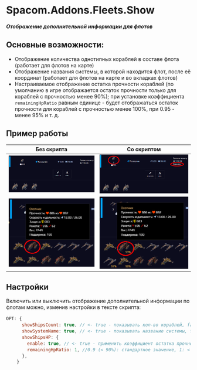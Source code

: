# Spacom.Addons.Fleets.Show
***Отображение дополнительной информации для флотов***

## Основные возможности:
+ Отображение количества однотипных кораблей в составе флота (работает для флотов на карте)
+ Отображение названия системы, в которой находится флот, после её координат (работает для флотов на карте и во вкладках флотов)
+ Настраиваемое отображение остатка прочности кораблей (по умолчанию в игре отображается остаток прочности только для кораблей с прочностью менее 90%); при установке коэффициента `remainingHpRatio` равным единице - будет отображаться остаток прочности для кораблей с прочностью менее 100%, при 0.95 - менее 95% и т. д.

## Пример работы
|Без скрипта|Со скриптом|
|---|---|
|![disabled](./img/fleets-show/fleets-show-disabled-01.png)|![enabled](./img/fleets-show/fleets-show-enabled-01.png)|
|![disabled](./img/fleets-show/fleets-show-hp-ratio-disabled-01.png)|![enabled](./img/fleets-show/fleets-show-hp-ratio-enabled-01.png)|


## Настройки
Включить или выключить отображение дополнительной информации по флотам можно, изменив настройки в тексте скрипта:
```js
OPT: {
      showShipsCount: true, // <- true - показывать кол-во кораблей, false - нет
      showSystemName: true, // <- true - показывать название системы, false - нет
      showShipsHP: {
        enable: true, // <- true - применить коэффициент остатка прочности, false - нет
        remainingHpRatio: 1, //0.9 (< 90%): стандартное значение, 1: < 100%
      },
    }
```
